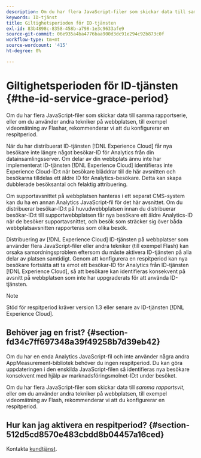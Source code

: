 ```yaml
---
description: Om du har flera JavaScript-filer som skickar data till samma rapportserie, eller om du använder andra tekniker på webbplatsen, till exempel videomätning av Flashar, rekommenderar vi att du konfigurerar en respitperiod.
keywords: ID-tjänst
title: Giltighetsperioden för ID-tjänsten
exl-id: 83b4898c-8358-458b-a798-1e3c9633afe9
source-git-commit: 06e935a4ba4776baa900d3dc91e294c92b873c0f
workflow-type: tm+mt
source-wordcount: '415'
ht-degree: 0%

---
```


# Giltighetsperioden för ID-tjänsten {#the-id-service-grace-period}

Om du har flera JavaScript-filer som skickar data till samma rapportserie, eller om du använder andra tekniker på webbplatsen, till exempel videomätning av Flashar, rekommenderar vi att du konfigurerar en respitperiod.

När du har distribuerat ID-tjänsten [!DNL Experience Cloud] får nya besökare inte längre något besökar-ID för Analytics från din datainsamlingsserver. Om delar av din webbplats ännu inte har implementerat ID-tjänsten [!DNL Experience Cloud] identifieras inte Experience Cloud-ID:t när besökare bläddrar till de här avsnitten och besökarna tilldelas ett äldre ID för Analytics-besökare. Detta kan skapa dubblerade besöksantal och felaktig attribuering.

Om supportavsnittet på webbplatsen hanteras i ett separat CMS-system kan du ha en annan Analytics JavaScript-fil för det här avsnittet. Om du distribuerar besökar-ID:t på huvudwebbplatsen innan du distribuerar besökar-ID:t till supportwebbplatsen får nya besökare ett äldre Analytics-ID när de besöker supportavsnittet, och besök som sträcker sig över båda webbplatsavsnitten rapporteras som olika besök.

Distribuering av [!DNL Experience Cloud] ID-tjänsten på webbplatser som använder flera JavaScript-filer eller andra tekniker (till exempel Flash) kan orsaka samordningsproblem eftersom du måste aktivera ID-tjänsten på alla delar av platsen samtidigt. Genom att konfigurera en respitperiod kan nya besökare fortsätta att ta emot ett besökar-ID för Analytics från ID-tjänsten [!DNL Experience Cloud], så att besökare kan identifieras konsekvent på avsnitt på webbplatsen som inte har uppgraderats för att använda ID-tjänsten.

>[!NOTE]
>
>Stöd för respitperiod kräver version 1.3 eller senare av ID-tjänsten [!DNL Experience Cloud].

## Behöver jag en frist? {#section-fd34c7ff697348a39f49258b7d39eb42}

Om du har en enda Analytics JavaScript-fil och inte använder några andra AppMeasurement-bibliotek behöver du ingen respitperiod. Du kan göra uppdateringen i den enskilda JavaScript-filen så identifieras nya besökare konsekvent med hjälp av marknadsföringsmolnet-ID:t under besöket.

Om du har flera JavaScript-filer som skickar data till *samma rapportsvit*, eller om du använder andra tekniker på webbplatsen, till exempel videomätning av Flash, rekommenderar vi att du konfigurerar en respitperiod.

## Hur kan jag aktivera en respitperiod? {#section-512d5cd8570e483cbdd8b04457a16ced}

Kontakta [kundtjänst](https://helpx.adobe.com/se/marketing-cloud/contact-support.html).
